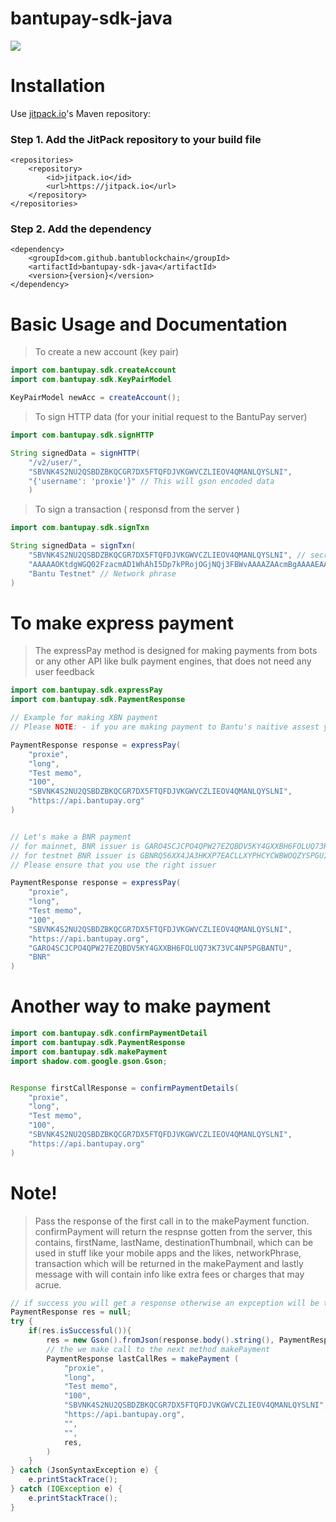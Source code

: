 # bantupay-sdk-java

[![](https://jitpack.io/v/bantublockchain/bantupay-sdk-java.svg)](https://jitpack.io/#bantublockchain/bantupay-sdk-java)

# Installation

Use [jitpack.io]('https://jitpack.io/#bantublockchain/bantupay-sdk-java/0.1')'s Maven repository:

### Step 1. Add the JitPack repository to your build file

```
<repositories>
	<repository>
		<id>jitpack.io</id>
		<url>https://jitpack.io</url>
	</repository>
</repositories>
```

### Step 2. Add the dependency

```
<dependency>
	<groupId>com.github.bantublockchain</groupId>
	<artifactId>bantupay-sdk-java</artifactId>
	<version>{version}</version>
</dependency>
```

# Basic Usage and Documentation

> To create a new account (key pair)

```java
import com.bantupay.sdk.createAccount
import com.bantupay.sdk.KeyPairModel

KeyPairModel newAcc = createAccount();

```

> To sign HTTP data (for your initial request to the BantuPay server)

```java
import com.bantupay.sdk.signHTTP

String signedData = signHTTP(
	"/v2/user/",
	"SBVNK4S2NU2QSBDZBKQCGR7DX5FTQFDJVKGWVCZLIEOV4QMANLQYSLNI",
	"{'username': 'proxie'}" // This will gson encoded data
	)

```

> To sign a transaction ( responsd from the server )

```java
import com.bantupay.sdk.signTxn

String signedData = signTxn(
	"SBVNK4S2NU2QSBDZBKQCGR7DX5FTQFDJVKGWVCZLIEOV4QMANLQYSLNI", // secret key
	"AAAAAOKtdgWGQ02FzacmAD1WhAhI5Dp7kPRojOGjNQj3FBWvAAAAZAAcmBgAAAAEAAAAAQAAAAAAAAAAAAAAAAAAAAAAAAAAAAAAAQAAAAAAAAAFAAAAAAAAAAAAAAAAAAAAAAAAAAAAAAAAAAAAAAAAAAEAAAANQmFudHUuTmV0d29yawAAAAAAAAAAAAAAAAAAAA==", // transaction envelop
	"Bantu Testnet" // Network phrase
)

```

# To make express payment

> The expressPay method is designed for making payments from bots or any other API like bulk payment engines, that does not need any user feedback

```java
import com.bantupay.sdk.expressPay
import com.bantupay.sdk.PaymentResponse

// Example for making XBN payment
// Please NOTE: - if you are making payment to Bantu's naitive assest you  MUST leave assetCode and assetIssuer empty, your request will look like this.

PaymentResponse response = expressPay(
	"proxie",
	"long",
	"Test memo",
	"100",
	"SBVNK4S2NU2QSBDZBKQCGR7DX5FTQFDJVKGWVCZLIEOV4QMANLQYSLNI",
	"https://api.bantupay.org"
)


// Let's make a BNR payment
// for mainnet, BNR issuer is GARO4SCJCPO4QPW27EZQBDV5KY4GXXBH6FOLUQ73K73VC4NP5PGBANTU,
// for testnet BNR issuer is GBNRQ56XX4JA3HKXP7EACLLXYPHCYCWBWOQZYSPGUIJSR5JSAD22EZXG
// Please ensure that you use the right issuer

PaymentResponse response = expressPay(
	"proxie",
	"long",
	"Test memo",
	"100",
	"SBVNK4S2NU2QSBDZBKQCGR7DX5FTQFDJVKGWVCZLIEOV4QMANLQYSLNI",
	"https://api.bantupay.org",
	"GARO4SCJCPO4QPW27EZQBDV5KY4GXXBH6FOLUQ73K73VC4NP5PGBANTU",
	"BNR"
)

```

# Another way to make payment

```java
import com.bantupay.sdk.confirmPaymentDetail
import com.bantupay.sdk.PaymentResponse
import com.bantupay.sdk.makePayment
import shadow.com.google.gson.Gson;


Response firstCallResponse = confirmPaymentDetails(
	"proxie",
	"long",
	"Test memo",
	"100",
	"SBVNK4S2NU2QSBDZBKQCGR7DX5FTQFDJVKGWVCZLIEOV4QMANLQYSLNI",
	"https://api.bantupay.org"
)

```

# Note!

> Pass the response of the first call in to the makePayment function.
> confirmPayment will return the respnse gotten from the server, this contains, firstName, lastName, destinationThumbnail, which can be used in stuff like your mobile apps and the likes, networkPhrase, transaction which will be returned in the makePayment and lastly message with will contain info like extra fees or charges that may acrue.

```java
// if success you will get a response otherwise an expception will be thorw with the eerror from the server
PaymentResponse res = null;
try {
	if(res.isSuccessful()){
		res = new Gson().fromJson(response.body().string(), PaymentResponse.class);
		// the we make call to the next method makePayment
		PaymentResponse lastCallRes = makePayment (
			"proxie",
			"long",
			"Test memo",
			"100",
			"SBVNK4S2NU2QSBDZBKQCGR7DX5FTQFDJVKGWVCZLIEOV4QMANLQYSLNI",
			"https://api.bantupay.org",
			"",
			"",
			res,
		)
	}
} catch (JsonSyntaxException e) {
	e.printStackTrace();
} catch (IOException e) {
	e.printStackTrace();
}




```
